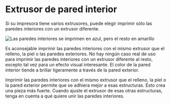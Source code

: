 Extrusor de pared interior
====
Si su impresora tiene varios extrusores, puede elegir imprimir sólo las paredes interiores con un extrusor diferente.

<!--screenshot {
"image_path": "wall_x_extruder_nr.png",
"models": [{"script": "headphone_hook.scad"}],
"camera_position": [140, 140, 206],
"settings": {"wall_x_extruder_nr": 1},
"colour_scheme": "material_colour",
"colours": 32
}-->
![Las paredes interiores se imprimen en azul, pero el resto en amarillo](../images/wall_x_extruder_nr.png)

Es aconsejable imprimir las paredes interiores con el mismo extrusor que el relleno, la piel o las paredes exteriores. No hay ningún caso real de uso para imprimir las paredes interiores con un extrusor diferente al resto, excepto tal vez para un efecto visual interesante. El color de la pared interior tiende a brillar ligeramente a través de la pared exterior.

Imprimir las paredes interiores con el mismo extrusor que el relleno, la piel o la pared exterior permite que se adhiera mejor a esas estructuras. Esto crea una pieza más fuerte. Cuando ajuste el extrusor de esas otras estructuras, tenga en cuenta a qué quiere unir las paredes interiores.